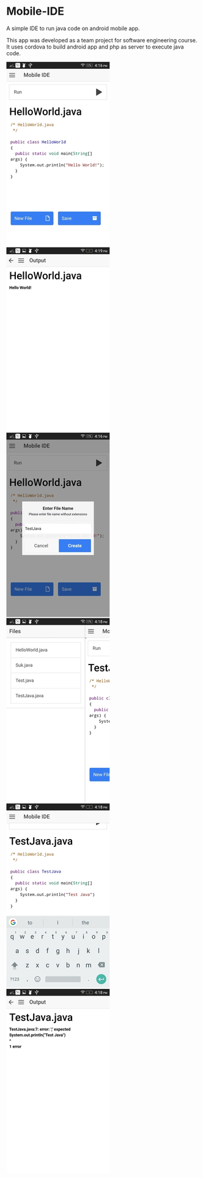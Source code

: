 # Mobile-IDE
A simple IDE to run java code on android mobile app.

This app was developed as a team project for software engineering course. It uses cordova to build android app and php as server to execute java code.


![Screenshot](https://raw.githubusercontent.com/Bhushan-Shet/Mobile-IDE/master/screenshots/screenshot_1.jpg)
![Screenshot](https://raw.githubusercontent.com/Bhushan-Shet/Mobile-IDE/master/screenshots/screenshot_2.jpg)
![Screenshot](https://raw.githubusercontent.com/Bhushan-Shet/Mobile-IDE/master/screenshots/screenshot_3.jpg)
![Screenshot](https://raw.githubusercontent.com/Bhushan-Shet/Mobile-IDE/master/screenshots/screenshot_4.jpg)
![Screenshot](https://raw.githubusercontent.com/Bhushan-Shet/Mobile-IDE/master/screenshots/screenshot_5.jpg)
![Screenshot](https://raw.githubusercontent.com/Bhushan-Shet/Mobile-IDE/master/screenshots/screenshot_6.jpg)
